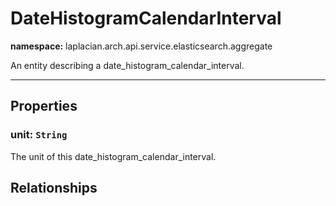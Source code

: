 

# **DateHistogramCalendarInterval**
**namespace:** laplacian.arch.api.service.elasticsearch.aggregate

An entity describing a date_histogram_calendar_interval.



---

## Properties

### unit: `String`
The unit of this date_histogram_calendar_interval.

## Relationships
